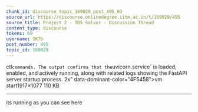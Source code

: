 ```yaml
---
chunk_id: discourse_topic_169029_post_495_03
source_url: https://discourse.onlinedegree.iitm.ac.in/t/169029/495
source_title: Project 2 - TDS Solver - Discussion Thread
content_type: discourse
tokens: 69
username: SK76
post_number: 495
topic_id: 169029
---
```


ctl` commands. The output confirms that the `uvicorn.service` is loaded, enabled, and actively running, along with related logs showing the FastAPI server startup process. 2x" data-dominant-color="4F5458">vm start1917×1077 110 KB

---

its running as you can see here
